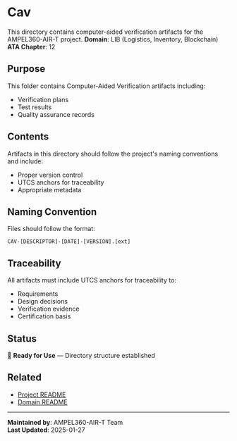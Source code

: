 # Cav
This directory contains computer-aided verification artifacts for the AMPEL360-AIR-T project.
**Domain**: LIB (Logistics, Inventory, Blockchain)
**ATA Chapter**: 12

## Purpose
This folder contains Computer-Aided Verification artifacts including:
- Verification plans
- Test results
- Quality assurance records

## Contents
Artifacts in this directory should follow the project's naming conventions and include:
- Proper version control
- UTCS anchors for traceability
- Appropriate metadata

## Naming Convention
Files should follow the format:
```
CAV-[DESCRIPTOR]-[DATE]-[VERSION].[ext]
```

## Traceability
All artifacts must include UTCS anchors for traceability to:
- Requirements
- Design decisions
- Verification evidence
- Certification basis

## Status
🚧 **Ready for Use** — Directory structure established

## Related
- [Project README](../../README.md)
- [Domain README](../../../README.md)

---
**Maintained by**: AMPEL360-AIR-T Team  
**Last Updated**: 2025-01-27
